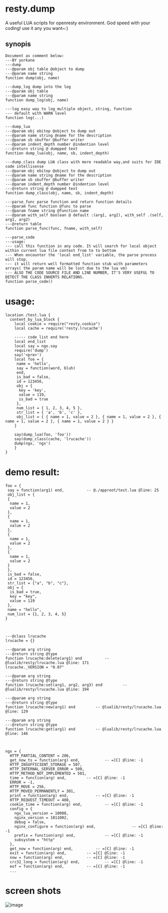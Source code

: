 # resty.dump
A useful LUA scripts for openresty environment. God speed with your coding! use it any you want~:)
## synopis
    Document as comment below:
    ---BY yorkane
    ---dump
    ---@param obj table @object to dump
    ---@param name string
    function dump(obj, name)

    ---dump_log dump into the log
    ---@param obj table
    ---@param name string
    function dump_log(obj, name)

    ---log easy way to log multiple object, string, function
    --- default with WARN level
    function log(...)

    ---dump_lua
    ---@param obj ebitop @object to dump out
    ---@param name string @name for the description
    ---@param sb sbuffer @buffer writer
    ---@param indent_depth number @indention level
    ---@return string @ dumpped text
    function dump_lua(obj, name, sb, indent_depth)

    ---dump_class dump LUA class with more readable way,and suits for IDE code intellisense
    ---@param obj ebitop @object to dump out
    ---@param name string @name for the description
    ---@param sb sbuffer @buffer writer
    ---@param indent_depth number @indention level
    ---@return string @ dumpped text
    function dump_class(obj, name, sb, indent_depth)

    ---parse_func parse function and return function details
    ---@param func function @func to parse
    ---@param fname string @function name
    ---@param with_self boolean @ default :(arg1, arg2), with_self .(self, arg1, arg2)
    ---@return table
    function parse_func(func, fname, with_self)

    ---parse_code
    ---usage:
    --- call this function in any code. It will search for local object within current lua file context from to to bottom
    --- When encounter the 'local end_list' variable, the parse process will stop.
    --- it will return well formatted function stub with parameters arrays( the param name will be lost due to the lua vm)
    --- ALSO THE CODE SOURCE FILE AND LINE NUMBER, IT'S VERY USEFUL TO DETECT THE CLASS INHERTS RELATIONS.
    function parse_code()

# usage:

    location /test.lua {
      content_by_lua_block {
        local cookie = require("resty.cookie")
        local cache = require('resty.lrucache')

        ----- code list end here
        local end_list
        local say = ngx.say
        require('dump')
        say('<pre>')
        local foo = {
         name = 'hello',
         say = function(word, bluh)
         end,
         is_bad = false,
         id = 123456,
         obj = {
          key = 'key',
          value = 119,
          is_bad = true
         },
         num_list = { 1, 2, 3, 4, 5 },
         str_list = { 'a', 'b', 'c' },
         obj_list = { { name = 1, value = 2 }, { name = 1, value = 2 }, { name = 1, value = 2 }, { name = 1, value = 2 } }
        }

        say(dump_lua(foo, 'foo'))
        say(dump_class(cache, 'lrucache'))
        dump(ngx, 'ngx')
        }
    }
# demo result:
    foo = {
     say = function(arg1) end,			-- @./approot/test.lua @line: 25
     obj_list = {
     {
      name = 1,
      value = 2
     },
     {
      name = 1,
      value = 2
     },
     {
      name = 1,
      value = 2
     },
     {
      name = 1,
      value = 2
     }
     },
     is_bad = false,
     id = 123456,
     str_list = {"a", "b", "c"},
     obj = {
      is_bad = true,
      key = "key",
      value = 119
     },
     name = "hello",
     num_list = {1, 2, 3, 4, 5}
    }



    ---@class lrucache
    lrucache = {}

    ---@param arg string
    ---@return string @type
    function lrucache:delete(arg1) end			-- @lualib/resty/lrucache.lua @line: 171
    lrucache._VERSION = "0.07"

    ---@param arg string
    ---@return string @type
    function lrucache:set(arg1, arg2, arg3) end			-- @lualib/resty/lrucache.lua @line: 194

    ---@param arg string
    ---@return string @type
    function lrucache:new(arg1) end			-- @lualib/resty/lrucache.lua @line: 129

    ---@param arg string
    ---@return string @type
    function lrucache:get(arg1) end			-- @lualib/resty/lrucache.lua @line: 146



    ngx = {
      HTTP_PARTIAL_CONTENT = 206,
      get_now_ts = function(arg) end,			-- =[C] @line: -1
      HTTP_INSUFFICIENT_STORAGE = 507,
      HTTP_INTERNAL_SERVER_ERROR = 500,
      HTTP_METHOD_NOT_IMPLEMENTED = 501,
      time = function(arg) end,			-- =[C] @line: -1
      ERROR = -1,
      HTTP_MOVE = 256,
      HTTP_MOVED_PERMANENTLY = 301,
      print = function(arg) end,			-- =[C] @line: -1
      HTTP_REQUEST_TIMEOUT = 408,
      cookie_time = function(arg) end,			-- =[C] @line: -1
      config = {
        ngx_lua_version = 10008,
        nginx_version = 1011002,
        debug = false,
        nginx_configure = function(arg) end,				-- =[C] @line: -1
        prefix = function(arg) end,				-- =[C] @line: -1
        subsystem = "http"
      },
      get_now = function(arg) end,			-- =[C] @line: -1
      exit = function(arg) end,			-- =[C] @line: -1
      now = function(arg) end,			-- =[C] @line: -1
      crc32_long = function(arg) end,			-- =[C] @line: -1
      eof = function(arg) end,			-- =[C] @line: -1
      ...

# screen shots
![image](https://raw.githubusercontent.com/yorkane/lua-resty.dump/master/demo.png)
